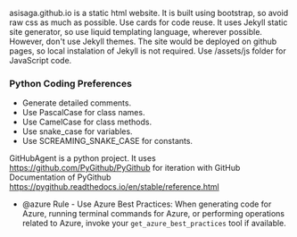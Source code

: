 asisaga.github.io is a static html website.
It is built using bootstrap, so avoid raw css as much as possible. Use cards for code reuse.
It uses Jekyll static site generator, so use liquid templating language, wherever possible. However, don't use Jekyll themes.
The site would be deployed on github pages, so local instalation of Jekyll is not required.
Use /assets/js folder for JavaScript code.

### Python Coding Preferences
- Generate detailed comments.
- Use PascalCase for class names.
- Use CamelCase for class methods.
- Use snake_case for variables.
- Use SCREAMING_SNAKE_CASE for constants.



GitHubAgent is a python project.
It uses https://github.com/PyGithub/PyGithub for iteration with GitHub
Documentation of PyGithub https://pygithub.readthedocs.io/en/stable/reference.html

- @azure Rule - Use Azure Best Practices: When generating code for Azure, running terminal commands for Azure, or performing operations related to Azure, invoke your `get_azure_best_practices` tool if available.